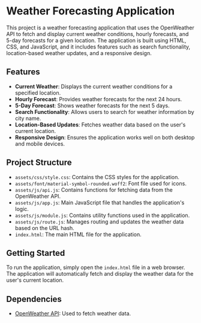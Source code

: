 # Weather Forecasting Application

This project is a weather forecasting application that uses the OpenWeather API to fetch and display current weather conditions, hourly forecasts, and 5-day forecasts for a given location. The application is built using HTML, CSS, and JavaScript, and it includes features such as search functionality, location-based weather updates, and a responsive design.

## Features

- **Current Weather**: Displays the current weather conditions for a specified location.
- **Hourly Forecast**: Provides weather forecasts for the next 24 hours.
- **5-Day Forecast**: Shows weather forecasts for the next 5 days.
- **Search Functionality**: Allows users to search for weather information by city name.
- **Location-Based Updates**: Fetches weather data based on the user's current location.
- **Responsive Design**: Ensures the application works well on both desktop and mobile devices.

## Project Structure

- `assets/css/style.css`: Contains the CSS styles for the application.
- `assets/font/material-symbol-rounded.woff2`: Font file used for icons.
- `assets/js/api.js`: Contains functions for fetching data from the OpenWeather API.
- `assets/js/app.js`: Main JavaScript file that handles the application's logic.
- `assets/js/module.js`: Contains utility functions used in the application.
- `assets/js/route.js`: Manages routing and updates the weather data based on the URL hash.
- `index.html`: The main HTML file for the application.

## Getting Started

To run the application, simply open the `index.html` file in a web browser. The application will automatically fetch and display the weather data for the user's current location.

## Dependencies

- [OpenWeather API](https://openweathermap.org/api): Used to fetch weather data.
